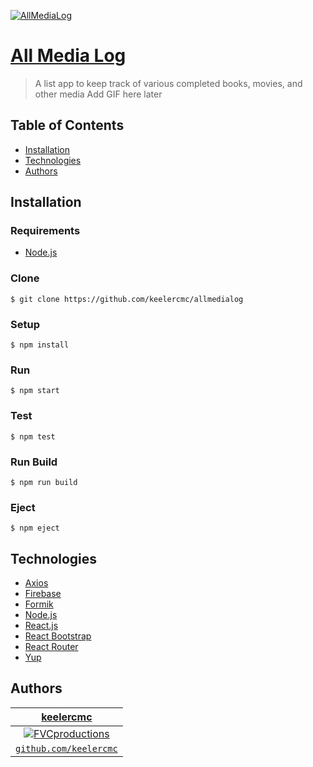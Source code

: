 <a href="https://master.d3h0km0hmsy4o3.amplifyapp.com/"><img src="https://i.imgur.com/UzcSVUa.png" title="AllMediaLog" alt="AllMediaLog"></a>

# [All Media Log](https://master.d3h0km0hmsy4o3.amplifyapp.com/)
> A list app to keep track of various completed books, movies, and other media
> Add GIF here later

## Table of Contents 
- [Installation](#installation)
- [Technologies](#technologies)
- [Authors](#authors)

## Installation

### Requirements
- [Node.js](https://nodejs.org/en/)

### Clone
```shell
$ git clone https://github.com/keelercmc/allmedialog
```

### Setup
```shell
$ npm install
```

### Run
```shell
$ npm start
```

### Test
```shell
$ npm test
```

### Run Build
```shell
$ npm run build
```

### Eject
```shell
$ npm eject
```

## Technologies
- [Axios](https://github.com/axios/axios)
- [Firebase](https://firebase.google.com/docs)
- [Formik](https://jaredpalmer.com/formik/docs/overview)
- [Node.js](https://nodejs.org/en/)
- [React.js](https://reactjs.org/docs/getting-started.html)
- [React Bootstrap](https://react-bootstrap.github.io/getting-started/introduction)
- [React Router](https://reacttraining.com/react-router/web/guides/quick-start)
- [Yup](https://github.com/jquense/yup)

## Authors
| <a href="https://keelercmc.com" target="_blank">**keelercmc**</a>
| :---: |
| [![FVCproductions](https://avatars3.githubusercontent.com/u/54131277?s=200)](https://keelercmc.com)
| <a href="http://github.com/fvcproductions" target="_blank">`github.com/keelercmc`</a>
